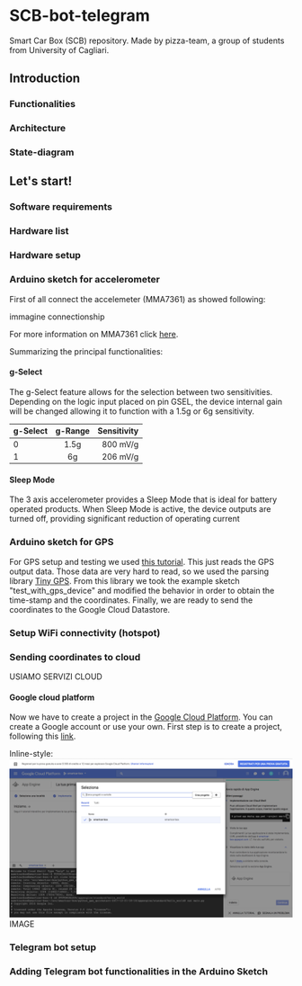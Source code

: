 # SCB-bot-telegram
Smart Car Box (SCB) repository. Made by pizza-team, a group of students from University of Cagliari.

## Introduction

### Functionalities

### Architecture

### State-diagram

## Let's start!

### Software requirements

### Hardware list

### Hardware setup

### Arduino sketch for accelerometer
First of all connect the accelemeter (MMA7361) as showed following:

immagine connectionship

For more information on MMA7361 click [here](https://www.nxp.com/docs/en/data-sheet/MMA7361L.pdf).

Summarizing the principal functionalities:

#### g-Select
The g-Select feature allows for the selection between two
sensitivities. Depending on the logic input placed on pin GSEL,
the device internal gain will be changed allowing it to function
with a 1.5g or 6g sensitivity.

| g-Select        | g-Range           | Sensitivity  |
| ----------------|:-----------------:| ------------:|
|       0         |       1.5g        | 800 mV/g     |
|       1         |        6g         | 206 mV/g     |

#### Sleep Mode
The 3 axis accelerometer provides a Sleep Mode that is
ideal for battery operated products. When Sleep Mode is
active, the device outputs are turned off, providing significant
reduction of operating current

### Arduino sketch for GPS

For GPS setup and testing we used [this tutorial](http://www.ayomaonline.com/iot/gy-gps6mv2-neo6mv2-neo-6m-gps-module-with-arduino-usb-ttl/). This just reads the GPS output data. Those data are very hard to read, so we used the parsing library [Tiny GPS](https://github.com/mikalhart/TinyGPS). From this library we took the example sketch "test_with_gps_device" and modified the behavior in order to obtain the time-stamp and the coordinates. Finally, we are ready to send the coordinates to the Google Cloud Datastore.

### Setup WiFi connectivity (hotspot)



### Sending coordinates to cloud

USIAMO SERVIZI CLOUD

#### Google cloud platform
Now we have to create a project in the [Google Cloud Platform](https://cloud.google.com). You can create a Google account or use your own. First step is to create a project, following this [link](https://console.cloud.google.com). 

Inline-style: 
![alt text](https://github.com/Maupin1991/SCB-bot-telegram/blob/master/Schermata%202017-12-21%20alle%2018.21.21.png "Create Project")
IMAGE





### Telegram bot setup

### Adding Telegram bot functionalities in the Arduino Sketch
